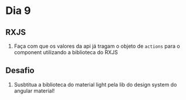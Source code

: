 # Dia 9

## RXJS

1. Faça com que os valores da api já tragam o objeto de `actions` para o component utilizando a biblioteca do RXJS

## Desafio

1. Susbtitua a biblioteca do material light pela lib do design system do angular material!